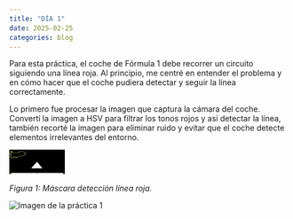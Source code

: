 ```yaml
---
title: "DÍA 1"
date: 2025-02-25
categories: blog
---
```


Para esta práctica, el coche de Fórmula 1 debe recorrer un circuito siguiendo una línea roja. Al principio, me centré en entender el problema y en cómo hacer que el coche pudiera detectar y seguir la línea correctamente.

Lo primero fue procesar la imagen que captura la cámara del coche. Convertí la imagen a HSV para filtrar los tonos rojos y así detectar la línea, también recorté la imagen para eliminar ruido y evitar que el coche detecte elementos irrelevantes del entorno. 

<img src="mask.png" alt="Máscara detección línea roja" width="100">
<p><em>Figura 1: Máscara detección línea roja.</em></p>

<img src="{{ '/mask.png' | relative_url }}" alt="Imagen de la práctica 1" style="width: 200px; height: auto;">



